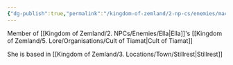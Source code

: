 ```yaml
---
{"dg-publish":true,"permalink":"/kingdom-of-zemland/2-np-cs/enemies/macy/","tags":["Enemies"]}
---
```


Member of [[Kingdom of Zemland/2. NPCs/Enemies/Ella\|Ella]]'s [[Kingdom of Zemland/5. Lore/Organisations/Cult of Tiamat\|Cult of Tiamat]] 

She is based in [[Kingdom of Zemland/3. Locations/Town/Stillrest\|Stillrest]] 

